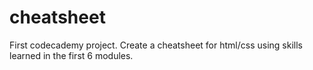 # cheatsheet

First codecademy project. Create a cheatsheet for html/css using skills learned in the first 6 modules.

